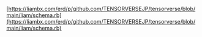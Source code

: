 [https://liambx.com/erd/p/github.com/TENSORVERSEJP/tensorverse/blob/main/liam/schema.rb](https://liambx.com/erd/p/github.com/TENSORVERSEJP/tensorverse/blob/main/liam/schema.rb)